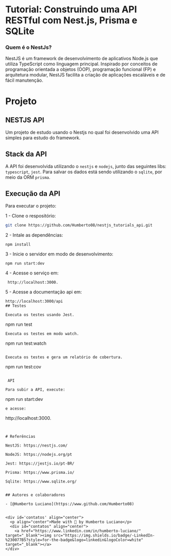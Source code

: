 # Tutorial: Construindo uma API RESTful com Nest.js, Prisma e SQLite

### Quem é o NestJs?
NestJS é um framework de desenvolvimento de aplicativos Node.js que utiliza TypeScript como linguagem principal. Inspirado por conceitos de programação orientada a objetos (OOP), programação funcional (FP) e arquitetura modular, NestJS facilita a criação de aplicações escaláveis e de fácil manutenção.

# Projeto

## NESTJS API

Um projeto de estudo usando o Nestjs no qual foi desenvolvido uma API simples para estudo do framework.


## Stack da API

A API foi desenvolvida utilizando o `nestjs` e `nodejs`, junto das seguintes libs: `typescript`, `jest`. Para salvar os dados está sendo utilizando o `sqlite`, por meio da ORM `prisma`.

## Execução da API

Para executar o projeto:

1 - Clone o respositório:
```bash 
git clone https://github.com/Humberto08/nestjs_tutorials_api.git
```

2 - Intale as dependências:
```
npm install
```

3 - Inicie o servidor em modo de desenvolvimento:
```
npm run start:dev
```

4 - Acesse o serviço em:
```
 http://localhost:3000.
```

5 - Acesse a documentação api em:
```
http://localhost:3000/api
## Testes

Executa os testes usando Jest.
```
npm run test
```
Executa os testes em modo watch.
```
npm run test:watch
```

Executa os testes e gera um relatório de cobertura.
```
npm run test:cov
```

 API

Para subir a API, execute:
```
npm run start:dev
```
e acesse:
```
http://localhost:3000.
```


# Referências

NestJS: https://nestjs.com/

NodeJS: https://nodejs.org/pt

Jest: https://jestjs.io/pt-BR/

Prisma: https://www.prisma.io/

Sqlite: https://www.sqlite.org/


## Autores e colaboradores

- [@Humberto Luciano](https://www.github.com/Humberto08)


<div id='contatos' align="center">
  <p align="center">Made with 💜 by Humberto Luciano</p>
  <div id="contatos" align="center">
    <a href="https://www.linkedin.com/in/humberto-luciano/" target="_blank"><img src="https://img.shields.io/badge/-LinkedIn-%230077B5?style=for-the-badge&logo=linkedin&logoColor=white" target="_blank"></a>
</div>

